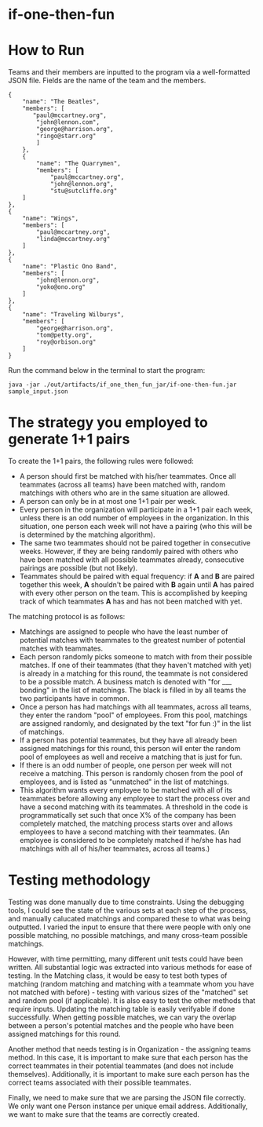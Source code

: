 
if-one-then-fun
===============
# How to Run
Teams and their members are inputted to the program via a well-formatted JSON file. Fields are the name of the team and 
the members. 
```
{
    "name": "The Beatles",
    "members": [
       "paul@mccartney.org",
        "john@lennon.com",
        "george@harrison.org",
        "ringo@starr.org"
        ]
    },
    {
        "name": "The Quarrymen",
        "members": [
            "paul@mccartney.org",
            "john@lennon.org",
            "stu@sutcliffe.org"
    ]
},
{
    "name": "Wings",
    "members": [
        "paul@mccartney.org",
        "linda@mccartney.org"
    ]
},
{
    "name": "Plastic Ono Band",
    "members": [
        "john@lennon.org",
        "yoko@ono.org"
    ]
},
{
    "name": "Traveling Wilburys",
    "members": [
        "george@harrison.org",
        "tom@petty.org",
        "roy@orbison.org"
    ]
}
```
Run the command below in the terminal to start the program:

`java -jar ./out/artifacts/if_one_then_fun_jar/if-one-then-fun.jar sample_input.json`
# The strategy you employed to generate 1+1 pairs
To create the 1+1 pairs, the following rules were followed:
- A person should first be matched with his/her teammates. Once all teammates (across all teams) have been matched with,
 random matchings with others who are in the same situation are allowed.
- A person can only be in at most one 1+1 pair per week.
- Every person in the organization will participate in a 1+1 pair each week, unless there is an odd number of employees
  in the organization. In this situation, one person each week will not have a pairing (who this will be is determined 
  by the matching algorithm).
- The same two teammates should not be paired together in consecutive weeks. However, if they are being randomly paired 
  with others who have been matched with all possible teammates already, consecutive pairings are possible (but not 
  likely).
- Teammates should be paired with equal frequency: if **A** and **B** are paired together this week, **A** shouldn't be 
  paired with **B** again until **A** has paired with every other person on the team. This is accomplished by keeping
  track of which teammates **A** has and has not been matched with yet. 

The matching protocol is as follows:
- Matchings are assigned to people who have the least number of potential matches with teammates to the greatest number 
  of potential matches with teammates.
- Each person randomly picks someone to match with from their possible matches. If one of their teammates (that they 
  haven't matched with yet) is already in a matching for this round, the teammate is not considered to be a possible 
  match. A business match is denoted with "for ___ bonding" in the list of matchings. The black is filled in by all 
  teams the two participants have in common.
- Once a person has had matchings with all teammates, across all teams, they enter the random "pool" of employees. From 
  this pool, matchings are assigned randomly, and designated by the text "for fun :)" in the list of matchings.
- If a person has potential teammates, but they have all already been assigned matchings for this round, this person 
  will enter the random pool of employees as well and receive a matching that is just for fun.
- If there is an odd number of people, one person per week will not receive a matching. This person is randomly chosen
  from the pool of employees, and is listed as "unmatched" in the list of matchings.
- This algorithm wants every employee to be matched with all of its teammates before allowing any employee to start the 
  process over and have a second matching with its teammates. A threshold in the code is programmatically set such that 
  once X% of the company has been completely matched, the matching process starts over and allows employees to have a 
  second matching with their teammates. (An employee is considered to be completely matched if he/she has had matchings
  with all of his/her teammates, across all teams.)

# Testing methodology
Testing was done manually due to time constraints. Using the debugging tools, I could see the state of the various sets 
at each step of the process, and manually calucated matchings and compared these to what was being outputted. I varied 
the input to ensure that there were people with only one possible matching, no possible matchings, and many cross-team 
possible matchings.

However, with time permitting, many different unit tests could have been written. All substantial logic was extracted 
into various methods for ease of testing. In the Matching class, it would be easy to test both types of matching 
(random matching and matching with a teammate whom you have not matched with before) - testing with various sizes of 
the "matched" set and random pool (if applicable). It is also easy to test the other methods that require inputs. 
Updating the matching table is easily verifyable if done successfully. When getting possible matches, we can vary the 
overlap between a person's potential matches and the people who have been assigned matchings for this round.

Another method that needs testing is in Organization - the assigning teams method. In this case, it is important to 
make sure that each person has the correct teammates in their potential teammates (and does not include themselves). 
Additionally, it is important to make sure each person has the correct teams associated with their possible teammates.

Finally, we need to make sure that we are parsing the JSON file correctly. We only want one Person instance per unique
email address. Additionally, we want to make sure that the teams are correctly created.
